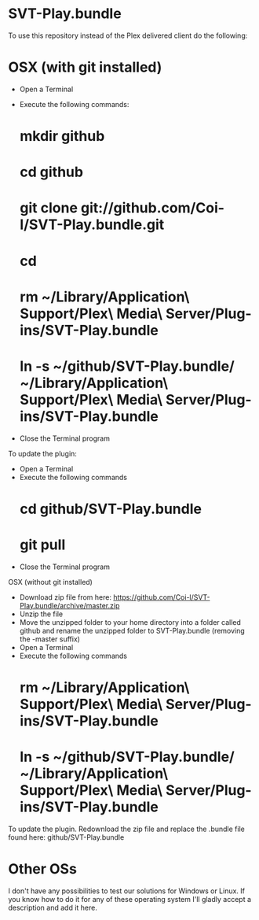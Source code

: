 SVT-Play.bundle
===============

To use this repository instead of the Plex delivered client do the following:

OSX (with git installed)
===============
* Open a Terminal
* Execute the following commands:
  # mkdir github
  # cd github
  # git clone git://github.com/Coi-l/SVT-Play.bundle.git
  # cd
  # rm ~/Library/Application\ Support/Plex\ Media\ Server/Plug-ins/SVT-Play.bundle
  # ln -s ~/github/SVT-Play.bundle/ ~/Library/Application\ Support/Plex\ Media\ Server/Plug-ins/SVT-Play.bundle

* Close the Terminal program

To update the plugin:
* Open a Terminal
* Execute the following commands
  # cd github/SVT-Play.bundle
  # git pull
* Close the Terminal program

OSX (without git installed)
* Download zip file from here: https://github.com/Coi-l/SVT-Play.bundle/archive/master.zip
* Unzip the file
* Move the unzipped folder to your home directory into a folder called github and rename the unzipped folder to SVT-Play.bundle (removing the -master suffix)
* Open a Terminal
* Execute the following commands
  # rm ~/Library/Application\ Support/Plex\ Media\ Server/Plug-ins/SVT-Play.bundle
  # ln -s ~/github/SVT-Play.bundle/ ~/Library/Application\ Support/Plex\ Media\ Server/Plug-ins/SVT-Play.bundle

To update the plugin.
Redownload the zip file and replace the .bundle file found here: github/SVT-Play.bundle

Other OSs
===============
I don't have any possibilities to test our solutions for Windows or Linux. If you know how to do it for any of these 
operating system I'll gladly accept a description and add it here. 
